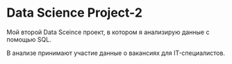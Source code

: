 # Data Science Project-2
Мой второй Data Sceince проект, в котором я анализирую данные с помощью SQL.

В анализе принимают участие данные о вакансиях для IT-специалистов.